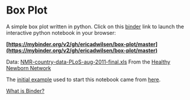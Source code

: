 # Box Plot
A simple box plot written in python.  Click on this [binder](https://mybinder.org/) link to launch the interactive python notebook in your browser: 

**[https://mybinder.org/v2/gh/ericadwilsen/box-plot/master](https://mybinder.org/v2/gh/ericadwilsen/box-plot/master)**

Data: [NMR-country-data-PLoS-aug-2011-final.xls](https://www.healthynewbornnetwork.org/resource/neonatal-mortality-rate-country-data-excel-spreadsheet/)  From the [Healthy Newborn Network](https://www.healthynewbornnetwork.org/)

The [initial example](https://mybinder.org/v2/gh/plotly/plotly.py/doc-prod?filepath=doc%2Fpython/box-plots.md) used to start this notebook came from [here](https://github.com/plotly/plotly.py/tree/d66e7719a639e8080be4c93215e22c17e2e9cc4a).

[What is Binder?](https://mybinder.readthedocs.io/en/latest/)

